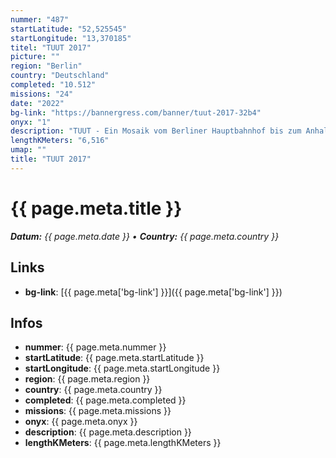 ```yaml
---
nummer: "487"
startLatitude: "52,525545"
startLongitude: "13,370185"
titel: "TUUT 2017"
picture: ""
region: "Berlin"
country: "Deutschland"
completed: "10.512"
missions: "24"
date: "2022"
bg-link: "https://bannergress.com/banner/tuut-2017-32b4"
onyx: "1"
description: "TUUT - Ein Mosaik vom Berliner Hauptbahnhof bis zum Anhalter Bahnhof, das sich in einem Zug erledigen lässt."
lengthKMeters: "6,516"
umap: ""
title: "TUUT 2017"
---
```


# {{ page.meta.title }}
_**Datum:** {{ page.meta.date }} • **Country:** {{ page.meta.country }}_

## Links
- **bg-link**: [{{ page.meta['bg-link'] }}]({{ page.meta['bg-link'] }})

## Infos
- **nummer**: {{ page.meta.nummer }}
- **startLatitude**: {{ page.meta.startLatitude }}
- **startLongitude**: {{ page.meta.startLongitude }}
- **region**: {{ page.meta.region }}
- **country**: {{ page.meta.country }}
- **completed**: {{ page.meta.completed }}
- **missions**: {{ page.meta.missions }}
- **onyx**: {{ page.meta.onyx }}
- **description**: {{ page.meta.description }}
- **lengthKMeters**: {{ page.meta.lengthKMeters }}

